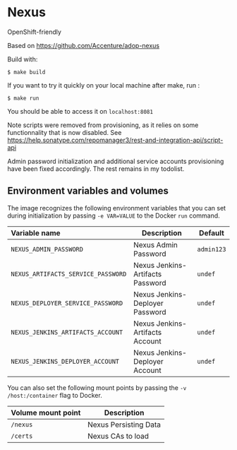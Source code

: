 # Nexus

OpenShift-friendly

Based on https://github.com/Accenture/adop-nexus

Build with:
```
$ make build
```

If you want to try it quickly on your local machine after make, run :
```
$ make run
```

You should be able to access it on `localhost:8081`

Note scripts were removed from provisioning, as it relies on some functionnality
that is now disabled. See
https://help.sonatype.com/repomanager3/rest-and-integration-api/script-api

Admin password initialization and additional service accounts provisioning have
been fixed accordingly. The rest remains in my todolist.

Environment variables and volumes
----------------------------------

The image recognizes the following environment variables that you can set during
initialization by passing `-e VAR=VALUE` to the Docker `run` command.

|    Variable name                    |    Description                   | Default                     |
| :---------------------------------- | -------------------------------- | --------------------------- |
|  `NEXUS_ADMIN_PASSWORD`             | Nexus Admin Password             | `admin123`                  |
|  `NEXUS_ARTIFACTS_SERVICE_PASSWORD` | Nexus Jenkins-Artifacts Password | `undef`                     |
|  `NEXUS_DEPLOYER_SERVICE_PASSWORD`  | Nexus Jenkins-Deployer Password  | `undef`                     |
|  `NEXUS_JENKINS_ARTIFACTS_ACCOUNT`  | Nexus Jenkins-Artifacts Account  | `undef`                     |
|  `NEXUS_JENKINS_DEPLOYER_ACCOUNT`   | Nexus Jenkins-Deployer Account   | `undef`                     |

You can also set the following mount points by passing the `-v /host:/container` flag to Docker.

|  Volume mount point    | Description              |
| :--------------------- | ------------------------ |
|  `/nexus`              | Nexus Persisting Data    |
|  `/certs`              | Nexus CAs to load        |
